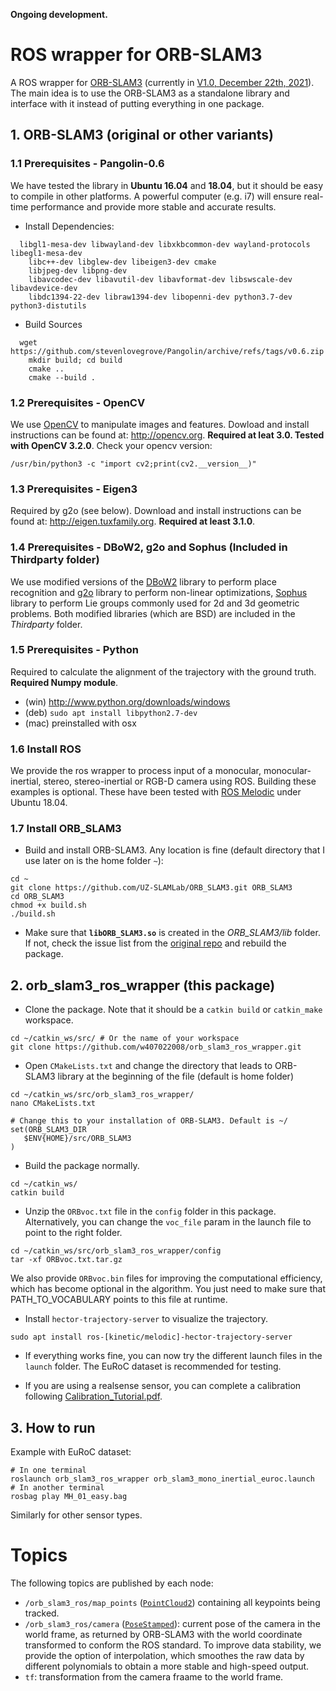 **Ongoing development.**

# ROS wrapper for ORB-SLAM3

A ROS wrapper for [ORB-SLAM3](https://github.com/UZ-SLAMLab/ORB_SLAM3) (currently in [V1.0, December 22th, 2021](https://github.com/UZ-SLAMLab/ORB_SLAM3)). The main idea is to use the ORB-SLAM3 as a standalone library and interface with it instead of putting everything in one package.

## 1. ORB-SLAM3 (original or other variants)

### 1.1  Prerequisites - Pangolin-0.6
We have tested the library in **Ubuntu 16.04** and **18.04**, but it should be easy to compile in other platforms. A powerful computer (e.g. i7) will ensure real-time performance and provide more stable and accurate results.
- Install Dependencies: 
```
  libgl1-mesa-dev libwayland-dev libxkbcommon-dev wayland-protocols libegl1-mesa-dev
	libc++-dev libglew-dev libeigen3-dev cmake
	libjpeg-dev libpng-dev
	libavcodec-dev libavutil-dev libavformat-dev libswscale-dev libavdevice-dev
	libdc1394-22-dev libraw1394-dev libopenni-dev python3.7-dev python3-distutils
  ```
- Build Sources
```
  wget https://github.com/stevenlovegrove/Pangolin/archive/refs/tags/v0.6.zip
	mkdir build; cd build
	cmake ..
	cmake --build .
  ```

### 1.2  Prerequisites - OpenCV
We use [OpenCV](http://opencv.org) to manipulate images and features. Dowload and install instructions can be found at: http://opencv.org. **Required at leat 3.0. Tested with OpenCV 3.2.0**.
Check your opencv version:  
```
/usr/bin/python3 -c "import cv2;print(cv2.__version__)"
```

### 1.3  Prerequisites - Eigen3
Required by g2o (see below). Download and install instructions can be found at: http://eigen.tuxfamily.org. **Required at least 3.1.0**.

### 1.4  Prerequisites - DBoW2, g2o and Sophus (Included in Thirdparty folder)
We use modified versions of the [DBoW2](https://github.com/dorian3d/DBoW2) library to perform place recognition and [g2o](https://github.com/RainerKuemmerle/g2o) library to perform non-linear optimizations, [Sophus](https://github.com/strasdat/Sophus) library to perform Lie groups commonly used for 2d and 3d geometric problems. Both modified libraries (which are BSD) are included in the *Thirdparty* folder.

### 1.5  Prerequisites - Python
Required to calculate the alignment of the trajectory with the ground truth. **Required Numpy module**.

* (win) http://www.python.org/downloads/windows
* (deb) `sudo apt install libpython2.7-dev`
* (mac) preinstalled with osx

### 1.6  Install ROS

We provide the ros wrapper to process input of a monocular, monocular-inertial, stereo, stereo-inertial or RGB-D camera using ROS. Building these examples is optional. These have been tested with [ROS Melodic](http://wiki.ros.org/melodic/Installation/Ubuntu) under Ubuntu 18.04.

### 1.7 Install ORB_SLAM3

- Build and install ORB-SLAM3. Any location is fine (default directory that I use later on is the home folder `~`):
```
cd ~
git clone https://github.com/UZ-SLAMLab/ORB_SLAM3.git ORB_SLAM3
cd ORB_SLAM3
chmod +x build.sh
./build.sh
```

- Make sure that **`libORB_SLAM3.so`** is created in the *ORB_SLAM3/lib* folder. If not, check the issue list from the [original repo](https://github.com/UZ-SLAMLab/ORB_SLAM3/issues) and rebuild the package.

## 2. orb_slam3_ros_wrapper (this package)

- Clone the package. Note that it should be a `catkin build` or `catkin_make` workspace.
```
cd ~/catkin_ws/src/ # Or the name of your workspace
git clone https://github.com/w407022008/orb_slam3_ros_wrapper.git
```

- Open `CMakeLists.txt` and change the directory that leads to ORB-SLAM3 library at the beginning of the file (default is home folder)
```
cd ~/catkin_ws/src/orb_slam3_ros_wrapper/
nano CMakeLists.txt

# Change this to your installation of ORB-SLAM3. Default is ~/
set(ORB_SLAM3_DIR
   $ENV{HOME}/src/ORB_SLAM3
)
```

- Build the package normally.
```
cd ~/catkin_ws/
catkin build
```

- Unzip the `ORBvoc.txt` file in the `config` folder in this package. Alternatively, you can change the `voc_file` param in the launch file to point to the right folder.
```
cd ~/catkin_ws/src/orb_slam3_ros_wrapper/config
tar -xf ORBvoc.txt.tar.gz
```
We also provide `ORBvoc.bin` files for improving the computational efficiency, which has become optional in the algorithm. You just need to make sure that PATH_TO_VOCABULARY points to this file at runtime.

- Install `hector-trajectory-server` to visualize the trajectory.
```
sudo apt install ros-[kinetic/melodic]-hector-trajectory-server
```

- If everything works fine, you can now try the different launch files in the `launch` folder. The EuRoC dataset is recommended for testing. 

- If you are using a realsense sensor, you can complete a calibration following [Calibration_Tutorial.pdf](https://github.com/UZ-SLAMLab/ORB_SLAM3/blob/master/Calibration_Tutorial.pdf).

## 3. How to run

Example with EuRoC dataset:
```
# In one terminal
roslaunch orb_slam3_ros_wrapper orb_slam3_mono_inertial_euroc.launch
# In another terminal
rosbag play MH_01_easy.bag
```
Similarly for other sensor types.

# Topics
The following topics are published by each node:
- `/orb_slam3_ros/map_points` ([`PointCloud2`](http://docs.ros.org/en/melodic/api/sensor_msgs/html/msg/PointCloud2.html)) containing all keypoints being tracked.
- `/orb_slam3_ros/camera` ([`PoseStamped`](http://docs.ros.org/en/melodic/api/geometry_msgs/html/msg/PoseStamped.html)): current pose of the camera in the world frame, as returned by ORB-SLAM3 with the world coordinate transformed to conform the ROS standard. To improve data stability, we provide the option of interpolation, which smoothes the raw data by different polynomials to obtain a more stable and high-speed output.
- `tf`: transformation from the camera fraame to the world frame.